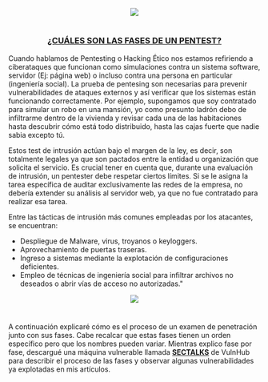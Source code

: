 <p align="center">
  <a href="https://github.com/DenverCoder1/readme-typing-svg"><img src="https://readme-typing-svg.herokuapp.com?font=Fira+Code&pause=1000&color=008FFF&width=250&lines=Fases+de+un+Pentest"></a>
</p>

<h1 align="center"></h1>

<h3 align="center"><ins>¿CUÁLES SON LAS FASES DE UN PENTEST?</ins></h3>

Cuando hablamos de Pentesting o Hacking Ético nos estamos refiriendo a ciberataques que funcionan como simulaciones contra un sistema software, servidor (Ej: página web) o incluso contra una persona en particular (ingeniería social). La prueba de pentesing son necesarias para prevenir vulnerabilidades de ataques externos y así verificar que los sistemas están funcionando correctamente. Por ejemplo, supongamos que soy contratado para simular un robo en una mansión, yo como presunto ladrón debo de infiltrarme dentro de la vivienda y revisar cada una de las habitaciones hasta descubrir cómo está todo distribuido, hasta las cajas fuerte que nadie sabia excepto tú.

Estos test de intrusión actúan bajo el margen de la ley, es decir, son totalmente legales ya que son pactados entre la entidad u organización que solicita el servicio. Es crucial tener en cuenta que, durante una evaluación de intrusión, un pentester debe respetar ciertos límites. Si se le asigna la tarea específica de auditar exclusivamente las redes de la empresa, no debería extender su análisis al servidor web, ya que no fue contratado para realizar esa tarea.

Entre las tácticas de intrusión más comunes empleadas por los atacantes, se encuentran:

- Despliegue de Malware, virus, troyanos o keyloggers.
- Aprovechamiento de puertas traseras.
- Ingreso a sistemas mediante la explotación de configuraciones deficientes.
- Empleo de técnicas de ingeniería social para infiltrar archivos no deseados o abrir vías de acceso no autorizadas."

<p align="center">
  <img src="#">
</p>

<h1 align="center"></h1>


A continuación explicaré cómo  es el proceso de un examen de penetración junto con sus fases. Cabe recalcar que estas fases tienen un orden específico pero que los nombres pueden variar. Mientras explico fase por fase, descargué una máquina vulnerable llamada <a href="https://www.vulnhub.com/entry/sectalks-bne0x03-simple,141/">**SECTALKS**</a> de VulnHub para describir el proceso de las fases y observar algunas vulnerabilidades ya explotadas en mis artículos.

